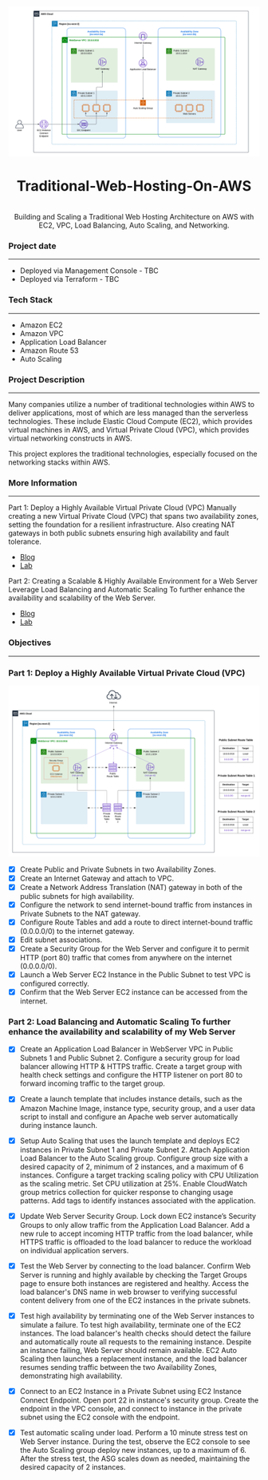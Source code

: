 <br />

![Architecture Diagram](images/part2-architecture.png)
  <h1 align="center">Traditional-Web-Hosting-On-AWS</h1>
  <p align="center">
    <br />
    Building and Scaling a Traditional Web Hosting Architecture on AWS with EC2, VPC, Load Balancing, Auto Scaling, and Networking.
  </p>
</p>

### Project date
------------------
- Deployed via Management Console - TBC
- Deployed via Terraform - TBC

### Tech Stack
------------------
- Amazon EC2
- Amazon VPC
- Application Load Balancer
- Amazon Route 53
- Auto Scaling

### Project Description
-----------------
Many companies utilize a number of traditional technologies within AWS to deliver applications, most of which are less managed than the serverless technologies. These include Elastic Cloud Compute (EC2), which provides virtual machines in AWS, and Virtual Private Cloud (VPC), which provides virtual networking constructs in AWS.

This project explores the traditional technologies, especially focused on the networking stacks within AWS.

### More Information
------------------

Part 1: Deploy a Highly Available Virtual Private Cloud (VPC)
Manually creating a new Virtual Private Cloud (VPC) that spans two availability zones, setting the foundation for a resilient infrastructure. Also creating NAT gateways in both public subnets ensuring high availability and fault tolerance.

- [Blog](https://awstip.com/traditional-web-hosting-on-aws-3d2f1fc4524a)
- [Lab](https://www.youtube.com/watch?v=wdHhvifXs14&t=1200s)

Part 2: Creating a Scalable & Highly Available Environment for a Web Server
Leverage Load Balancing and Automatic Scaling To further enhance the availability and scalability of the Web Server.

- [Blog](https://blog.digitalden.cloud/traditional-web-hosting-on-aws-part-2-creating-a-scalable-and-highly-available-environment-for-4be7f9b7a0ba)
- [Lab](https://youtu.be/c3BUa_5wSjE)

### Objectives
-----------------

### Part 1: Deploy a Highly Available Virtual Private Cloud (VPC)


![Part 1 Architecture](images/part1-architecture.png)

- [X] Create Public and Private Subnets in two Availability Zones.
- [X] Create an Internet Gateway and attach to VPC.
- [X] Create a Network Address Translation (NAT) gateway in both of the public subnets for high availability.
- [X] Configure the network to send internet-bound traffic from instances in Private Subnets to the NAT gateway.
- [X] Configure Route Tables and add a route to direct internet-bound traffic (0.0.0.0/0) to the internet gateway.
- [X] Edit subnet associations. 
- [X] Create a Security Group for the Web Server and configure it to permit HTTP (port 80) traffic that comes from anywhere on the internet (0.0.0.0/0).
- [X] Launch a Web Server EC2 Instance in the Public Subnet to test VPC is configured correctly.
- [X] Confirm that the Web Server EC2 instance can be accessed from the internet.

### Part 2: Load Balancing and Automatic Scaling To further enhance the availability and scalability of my Web Server

- [X] Create an Application Load Balancer in WebServer VPC in Public Subnets 1 and Public Subnet 2. Configure a security group for load balancer allowing HTTP & HTTPS traffic. Create a target group with health check settings and configure the HTTP listener on port 80 to forward incoming traffic to the target group.

- [X] Create a launch template that includes instance details, such as the Amazon Machine Image, instance type, security group, and a user data script to install and configure an Apache web server automatically during instance launch.

- [X] Setup Auto Scaling that uses the launch template and deploys EC2 instances in Private Subnet 1 and Private Subnet 2. Attach Application Load Balancer to the Auto Scaling group. Configure group size with a desired capacity of 2, minimum of 2 instances, and a maximum of 6 instances. Configure a target tracking scaling policy with CPU Utilization as the scaling metric. Set CPU utilization at 25%. Enable CloudWatch group metrics collection for quicker response to changing usage patterns. Add tags to identify instances associated with the application.

- [X] Update Web Server Security Group. Lock down EC2 instance’s Security Groups to only allow traffic from the Application Load Balancer. Add a new rule to accept incoming HTTP traffic from the load balancer, while HTTPS traffic is offloaded to the load balancer to reduce the workload on individual application servers.

- [X] Test the Web Server by connecting to the load balancer. Confirm Web Server is running and highly available by checking the Target Groups page to ensure both instances are registered and healthy. Access the load balancer's DNS name in web browser to verifying successful content delivery from one of the EC2 instances in the private subnets.

- [X] Test high availability by terminating one of the Web Server instances to simulate a failure. To test high availability, terminate one of the EC2 instances. The load balancer's health checks should detect the failure and automatically route all requests to the remaining instance. Despite an instance failing, Web Server should remain available. EC2 Auto Scaling then launches a replacement instance, and the load balancer resumes sending traffic between the two Availability Zones, demonstrating high availability.

- [x] Connect to an EC2 Instance in a Private Subnet using EC2 Instance Connect Endpoint. Open port 22 in instance's security group. Create the endpoint in the VPC console, and connect to instance in the private subnet using the EC2 console with the endpoint.

- [X] Test automatic scaling under load. Perform a 10 minute stress test on Web Server instance. During the test, observe the EC2 console to see the Auto Scaling group deploy new instances, up to a maximum of 6. After the stress test, the ASG scales down as needed, maintaining the desired capacity of 2 instances.
